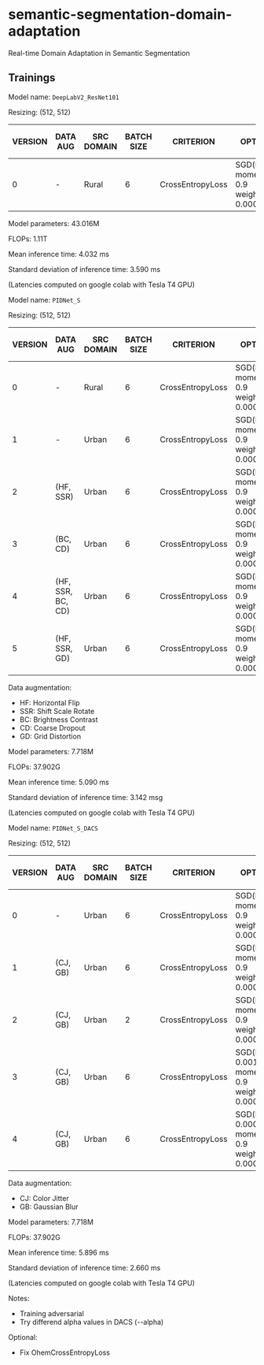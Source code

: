 # semantic-segmentation-domain-adaptation
Real-time Domain Adaptation in Semantic Segmentation

## Trainings

Model name: `DeepLabV2_ResNet101`

Resizing: (512, 512)

| VERSION | DATA AUG           | SRC DOMAIN | BATCH SIZE | CRITERION            | OPTIMIZER                                            | SCHEDULER                        | NUM_EPOCHS | mIoU (%) (Urban) | mIoU (%) (Rural) |
|---------|--------------------|------------|------------|----------------------|------------------------------------------------------|----------------------------------|------------|------------------|------------------|
| 0       | -                  | Rural      | 6          | CrossEntropyLoss     | SGD(lr: 0.01, momentum: 0.9 weight_decay: 0.0005)    | PolynomialLR(lr=0.01, power=0.9) | 20         | 17.85            | 22.42            |


Model parameters: 43.016M

FLOPs: 1.11T

Mean inference time: 4.032 ms

Standard deviation of inference time: 3.590 ms

(Latencies computed on google colab with Tesla T4 GPU)






Model name: `PIDNet_S`

Resizing: (512, 512)

| VERSION | DATA AUG           | SRC DOMAIN | BATCH SIZE | CRITERION            | OPTIMIZER                                            | SCHEDULER                        | NUM_EPOCHS | mIoU (%) (Urban) | mIoU (%) (Rural) |
|---------|--------------------|------------|------------|----------------------|------------------------------------------------------|----------------------------------|------------|------------------|------------------|
| 0       | -                  | Rural      | 6          | CrossEntropyLoss     | SGD(lr: 0.01, momentum: 0.9 weight_decay: 0.0005)    | PolynomialLR(lr=0.01, power=0.9) | 20         | 36.84            | 25.25            |
| 1       | -                  | Urban      | 6          | CrossEntropyLoss     | SGD(lr: 0.01, momentum: 0.9 weight_decay: 0.0005)    | PolynomialLR(lr=0.01, power=0.9) | 20         | 37.89            | 24.13            |
| 2       | (HF, SSR)          | Urban      | 6          | CrossEntropyLoss     | SGD(lr: 0.01, momentum: 0.9 weight_decay: 0.0005)    | PolynomialLR(lr=0.01, power=0.9) | 30         | 36.96            | 27.21            |
| 3       | (BC, CD)           | Urban      | 6          | CrossEntropyLoss     | SGD(lr: 0.01, momentum: 0.9 weight_decay: 0.0005)    | PolynomialLR(lr=0.01, power=0.9) | 30         | 35.36            | 23.13            |
| 4       | (HF, SSR, BC, CD)  | Urban      | 6          | CrossEntropyLoss     | SGD(lr: 0.01, momentum: 0.9 weight_decay: 0.0005)    | PolynomialLR(lr=0.01, power=0.9) | 30         | 33.14            | 19.21            |
| 5       | (HF, SSR, GD)      | Urban      | 6          | CrossEntropyLoss     | SGD(lr: 0.01, momentum: 0.9 weight_decay: 0.0005)    | PolynomialLR(lr=0.01, power=0.9) | 30         | 38.52            | 27.45            |

Data augmentation:
- HF: Horizontal Flip
- SSR: Shift Scale Rotate
- BC: Brightness Contrast
- CD: Coarse Dropout
- GD: Grid Distortion

Model parameters: 7.718M

FLOPs: 37.902G

Mean inference time: 5.090 ms

Standard deviation of inference time: 3.142 msg

(Latencies computed on google colab with Tesla T4 GPU)








Model name: `PIDNet_S_DACS`

Resizing: (512, 512)

| VERSION | DATA AUG           | SRC DOMAIN | BATCH SIZE | CRITERION            | OPTIMIZER                                            | SCHEDULER                        | NUM_EPOCHS | mIoU (%) (Urban) | mIoU (%) (Rural) |
|---------|--------------------|------------|------------|----------------------|------------------------------------------------------|----------------------------------|------------|------------------|------------------|
| 0       | -                  | Urban      | 6          | CrossEntropyLoss     | SGD(lr: 0.01, momentum: 0.9 weight_decay: 0.0005)    | PolynomialLR(lr=0.01, power=0.9) | 30         | 33.31            | 18.67            |
| 1       | (CJ, GB)           | Urban      | 6          | CrossEntropyLoss     | SGD(lr: 0.01, momentum: 0.9 weight_decay: 0.0005)    | PolynomialLR(lr=0.01, power=0.9) | 30         | 30.35            | 20.34            | 
| 2       | (CJ, GB)           | Urban      | 2          | CrossEntropyLoss     | SGD(lr: 0.01, momentum: 0.9 weight_decay: 0.0005)    | PolynomialLR(lr=0.01, power=0.9) | 30         | 29.24            | 19.36            | 
| 3       | (CJ, GB)           | Urban      | 6          | CrossEntropyLoss     | SGD(lr: 0.001, momentum: 0.9 weight_decay: 0.0005)   | PolynomialLR(lr=0.01, power=0.9) | 30         | 33.33            | 20.59            | 
| 4       | (CJ, GB)           | Urban      | 6          | CrossEntropyLoss     | SGD(lr: 0.00025, momentum: 0.9 weight_decay: 0.0005) | PolynomialLR(lr=0.01, power=0.9) | 30         |             |             | 



Data augmentation:
- CJ: Color Jitter
- GB: Gaussian Blur

Model parameters: 7.718M

FLOPs: 37.902G

Mean inference time: 5.896 ms

Standard deviation of inference time: 2.660 ms

(Latencies computed on google colab with Tesla T4 GPU)



Notes:
- Training adversarial
- Try differend alpha values in DACS (--alpha)

Optional:
- Fix OhemCrossEntropyLoss
